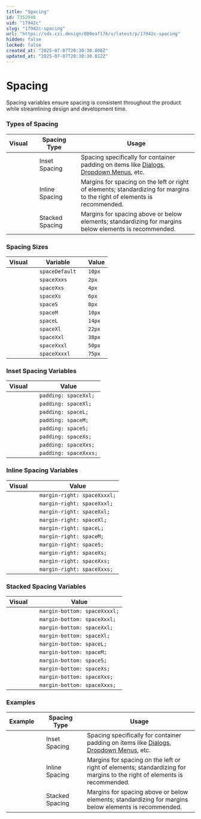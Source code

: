 ```yaml
---
title: "Spacing"
id: 7352946
uid: "17942c"
slug: "17942c-spacing"
url: "https://sds.czi.design/009eaf17b/v/latest/p/17942c-spacing"
hidden: false
locked: false
created_at: "2025-07-07T20:30:30.808Z"
updated_at: "2025-07-07T20:30:30.812Z"
---
```


# Spacing

Spacing variables ensure spacing is consistent throughout the product while streamlining design and development time.

### Types of Spacing

| **Visual** |   | **Spacing Type** |   | **Usage** |
| --- | --- | --- | --- | --- |
|  |   | Inset Spacing |   | Spacing specifically for container padding on items like [Dialogs](https://sds.czi.design/009eaf17b/p/559d56), [Dropdown Menus](https://sds.czi.design/009eaf17b/p/95546f), etc. |
|  |   | Inline Spacing |   | Margins for spacing on the left or right of elements; standardizing for margins to the right of elements is recommended. |
|  |   | Stacked Spacing |   | Margins for spacing above or below elements; standardizing for margins below elements is recommended. |

### Spacing Sizes

| **Visual** |   | **Variable** |   | **Value** |
| --- | --- | --- | --- | --- |
|  |   | `spaceDefault` |   | `10px` |
|  |   | `spaceXxxs` |   | `2px` |
|  |   | `spaceXxs` |   | `4px` |
|  |   | `spaceXs` |   | `6px` |
|  |   | `spaceS` |   | `8px` |
|  |   | `spaceM` |   | `10px` |
|  |   | `spaceL` |   | `14px` |
|  |   | `spaceXl` |   | `22px` |
|  |   | `spaceXxl` |   | `38px` |
|  |   | `spaceXxxl` |   | `50px` |
|  |   | `spaceXxxxl` |   | `75px` |

### Inset Spacing Variables

| **Visual** |   | **Value** |
| --- | --- | --- |
|  |   |  `padding: spaceXxl;`  |
|  |   | `padding: spaceXl;` |
|  |   | `padding: spaceL;` |
|  |   | `padding: spaceM;` |
|  |   | `padding: spaceS;` |
|  |   | `padding: spaceXs;` |
|  |   | `padding: spaceXxs;` |
|  |   | `padding: spaceXxxs;` |

### Inline Spacing Variables

| **Visual** |   | **Value** |
| --- | --- | --- |
|  |   | `margin-right: spaceXxxxl;` |
|  |   | `margin-right: spaceXxxl;` |
|  |   |  `margin-right: spaceXxl;` |
|  |   | `margin-right: spaceXl;` |
|  |   | `margin-right: spaceL;` |
|  |   | `margin-right: spaceM;` |
|  |   | `margin-right: spaceS;` |
|  |   | `margin-right: spaceXs;` |
|  |   | `margin-right: spaceXxs;` |
|  |   | `margin-right: spaceXxxs;` |

### Stacked Spacing Variables

| **Visual** |   | **Value** |
| --- | --- | --- |
|  |   | `margin-bottom: spaceXxxxl;` |
|  |   | `margin-bottom: spaceXxxl;` |
|  |   |  `margin-bottom: spaceXxl;`  |
|  |   | `margin-bottom: spaceXl;` |
|  |   | `margin-bottom: spaceL;` |
|  |   | `margin-bottom: spaceM;` |
|  |   | `margin-bottom: spaceS;` |
|  |   | `margin-bottom: spaceXs;` |
|  |   | `margin-bottom: spaceXxs;` |
|  |   | `margin-bottom: spaceXxxs;` |

### Examples

| **Example** |   | **Spacing Type** |   | **Usage** |
| --- | --- | --- | --- | --- |
|  |   | Inset Spacing |   | Spacing specifically for container padding on items like [Dialogs](https://sds.czi.design/009eaf17b/p/559d56), [Dropdown Menus](https://sds.czi.design/009eaf17b/p/95546f), etc. |
|  |   | Inline Spacing |   | Margins for spacing on the left or right of elements; standardizing for margins to the right of elements is recommended. |
|  |   | Stacked Spacing |   | Margins for spacing above or below elements; standardizing for margins below elements is recommended. |

